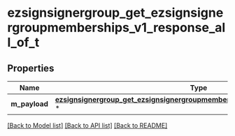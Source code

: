# ezsignsignergroup_get_ezsignsignergroupmemberships_v1_response_all_of_t

## Properties
Name | Type | Description | Notes
------------ | ------------- | ------------- | -------------
**m_payload** | [**ezsignsignergroup_get_ezsignsignergroupmemberships_v1_response_m_payload_t**](ezsignsignergroup_get_ezsignsignergroupmemberships_v1_response_m_payload.md) \* |  | 

[[Back to Model list]](../README.md#documentation-for-models) [[Back to API list]](../README.md#documentation-for-api-endpoints) [[Back to README]](../README.md)


